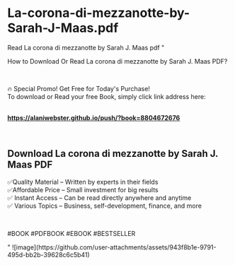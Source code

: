 # La-corona-di-mezzanotte-by-Sarah-J-Maas.pdf
Read La corona di mezzanotte by Sarah J. Maas pdf
"<p>How to Download Or Read La corona di mezzanotte by Sarah J. Maas PDF?</p>
<p>&nbsp;</p>
<p>&#128293;  Special Promo! Get Free for Today's Purchase!<br />To download or Read your free Book, simply click link address here:&nbsp;<br />&nbsp;</p>
<p><a href=""https://alaniwebster.github.io/push/?book=8804672676""><strong>https://alaniwebster.github.io/push/?book=8804672676</strong></a></p>
<p>&nbsp;</p>
<h2>Download La corona di mezzanotte by Sarah J. Maas PDF</h2>
<p>&#x2705;Quality Material &ndash; Written by experts in their fields<br />&#x2705;Affordable Price &ndash; Small investment for big results<br />&#x2705; Instant Access &ndash; Can be read directly anywhere and anytime<br />&#x2705; Various Topics &ndash; Business, self-development, finance, and more</p>
<p>&nbsp;</p>
<p>#BOOK #PDFBOOK #EBOOK #BESTSELLER</p>
"
![image](https://github.com/user-attachments/assets/943f8b1e-9791-495d-bb2b-39628c6c5b41)
